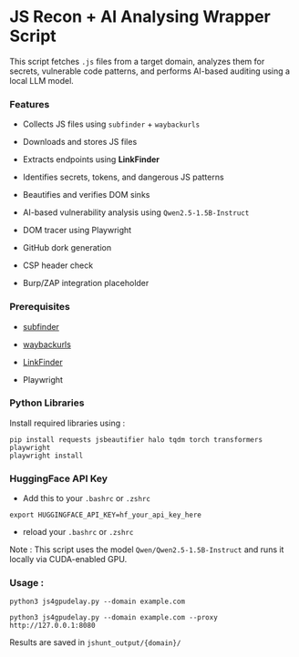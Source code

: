 # JS Recon + AI Analysing Wrapper Script

This script fetches `.js` files from a target domain, analyzes them for secrets, vulnerable code patterns, and performs AI-based auditing using a local LLM model.

### Features

-   Collects JS files using `subfinder` + `waybackurls`
    
-   Downloads and stores JS files
    
-   Extracts endpoints using **LinkFinder**
    
-   Identifies secrets, tokens, and dangerous JS patterns
    
-   Beautifies and verifies DOM sinks
    
-   AI-based vulnerability analysis using `Qwen2.5-1.5B-Instruct`
    
-   DOM tracer using Playwright
    
-   GitHub dork generation
    
-   CSP header check
    
-   Burp/ZAP integration placeholder

### Prerequisites

-   [subfinder](https://github.com/projectdiscovery/subfinder)
    
-   [waybackurls](https://github.com/tomnomnom/waybackurls)
    
-   [LinkFinder](https://github.com/GerbenJavado/LinkFinder)
    
-   Playwright

### Python Libraries

Install required libraries using :
```
pip install requests jsbeautifier halo tqdm torch transformers playwright
playwright install
```

### HuggingFace API Key
- Add this to your `.bashrc` or `.zshrc` 
```
export HUGGINGFACE_API_KEY=hf_your_api_key_here
```
- reload your `.bashrc` or `.zshrc` 

Note : This script uses the model `Qwen/Qwen2.5-1.5B-Instruct` and runs it locally via CUDA-enabled GPU.

### Usage : 
```
python3 js4gpudelay.py --domain example.com
```
```
python3 js4gpudelay.py --domain example.com --proxy http://127.0.0.1:8080
```

Results are saved in `jshunt_output/{domain}/` 
